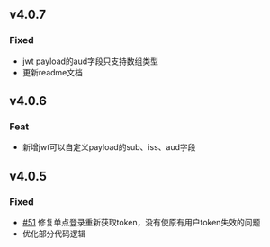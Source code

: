 ## v4.0.7
### Fixed
- jwt payload的aud字段只支持数组类型
- 更新readme文档

## v4.0.6
### Feat
- 新增jwt可以自定义payload的sub、iss、aud字段

## v4.0.5
### Fixed
- [#51](https://github.com/phper666/jwt-auth/issues/51) 修复单点登录重新获取token，没有使原有用户token失效的问题
- 优化部分代码逻辑
